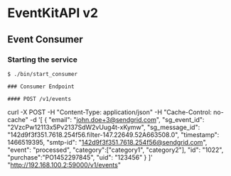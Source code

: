 # EventKitAPI v2

## Event Consumer

### Starting the service 

```
$ ./bin/start_consumer

### Consumer Endpoint

#### POST /v1/events

```
curl -X POST -H "Content-Type: application/json" -H "Cache-Control: no-cache" -d '[
    {
        "email": "john.doe+3@sendgrid.com",
        "sg_event_id": "2VzcPw12113x5Pv2137SdW2vUug4t-xKymw",
        "sg_message_id": "142d9f3f351.7618.254f56.filter-147.22649.52A663508.0",
        "timestamp": 1466519395,
        "smtp-id": "<142d9f3f351.7618.254f56@sendgrid.com>",
        "event": "processed",
        "category":["category1", "category2"],
        "id": "1022",
        "purchase":"PO1452297845",
        "uid": "123456"
    }
]' "http://192.168.100.2:59000/v1/events"
```